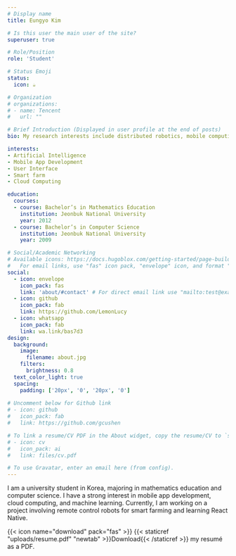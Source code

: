 ```yaml
--- 
# Display name
title: Eungyo Kim

# Is this user the main user of the site?
superuser: true

# Role/Position
role: 'Student'

# Status Emoji
status:
  icon: ☕️

# Organization
# organizations:
# - name: Tencent
#   url: ""

# Brief Introduction (Displayed in user profile at the end of posts)
bio: My research interests include distributed robotics, mobile computing, and programmable matter.

interests:
- Artificial Intelligence
- Mobile App Development
- User Interface
- Smart farm
- Cloud Computing

education:
  courses:
  - course: Bachelor’s in Mathematics Education
    institution: Jeonbuk National University
    year: 2012
  - course: Bachelor’s in Computer Science
    institution: Jeonbuk National University
    year: 2009

# Social/Academic Networking
# Available icons: https://docs.hugoblox.com/getting-started/page-builder/#icons
#   For email links, use "fas" icon pack, "envelope" icon, and format "mailto:your-email@example.com".
social:
  - icon: envelope
    icon_pack: fas
    link: 'about/#contact' # For direct email link use "mailto:test@example.org".
  - icon: github
    icon_pack: fab
    link: https://github.com/LemonLucy
  - icon: whatsapp
    icon_pack: fab
    link: wa.link/bas7d3
design:
  background:
    image:
      filename: about.jpg
    filters:
      brightness: 0.8
  text_color_light: true
  spacing:
    padding: ['20px', '0', '20px', '0']
        
# Uncomment below for Github link
# - icon: github
#   icon_pack: fab
#   link: https://github.com/gcushen

# To link a resume/CV PDF in the About widget, copy the resume/CV to `static/files/cv.pdf` and uncomment below.
# - icon: cv
#   icon_pack: ai
#   link: files/cv.pdf

# To use Gravatar, enter an email here (from config).
---
```

I am a university student in Korea, majoring in mathematics education and computer science. I have a strong interest in mobile app development, cloud computing, and machine learning. Currently, I am working on a project involving remote control robots for smart farming and learning React Native.

{{< icon name="download" pack="fas" >}} {{< staticref "uploads/resume.pdf" "newtab" >}}Download{{< /staticref >}} my resumé as a PDF.